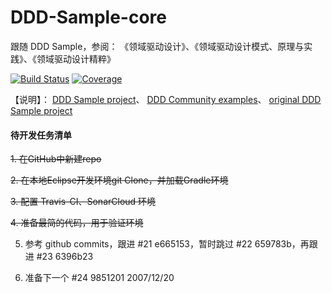 # DDD-Sample-core

跟随 DDD Sample，参阅：
	《领域驱动设计》、《领域驱动设计模式、原理与实践》、《领域驱动设计精粹》

[![Build Status](https://travis-ci.com/welldoer/DDD-Sample-core.svg?branch=master)](https://travis-ci.com/welldoer/DDD-Sample-core)
[![Coverage](https://sonarcloud.io/api/project_badges/measure?project=welldoer_DDD-Sample-core&metric=coverage)](https://sonarcloud.io/dashboard?id=welldoer_DDD-Sample-core)

【说明】：
[DDD Sample project](https://github.com/citerus/dddsample-core.git)、
[DDD Community examples](http://dddcommunity.org/examples2)、
[original DDD Sample project](http://dddsample.sourceforge.net)

#### 待开发任务清单

~~1. 在GitHub中新建repo~~

~~2. 在本地Eclipse开发环境git Clone，并加载Gradle环境~~

~~3. 配置 Travis-CI、SonarCloud 环境~~

~~4. 准备最简的代码，用于验证环境~~

5. 参考 github commits，跟进 #21 e665153，暂时跳过 #22 659783b，再跟进 #23 6396b23

6. 准备下一个 #24 9851201      2007/12/20
